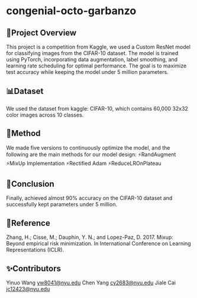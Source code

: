 # congenial-octo-garbanzo
## 🚀Project Overview
This project is a competition from Kaggle, we used a Custom ResNet model for classifying images from the CIFAR-10 dataset. 
The model is trained using PyTorch, incorporating data augmentation, label smoothing, and learning rate scheduling for optimal performance. 
The goal is to maximize test accuracy while keeping the model under 5 million parameters. 

## 📊Dataset
We used the dataset from kaggle: CIFAR-10, which contains 60,000 32x32 color images across 10 classes.

## 🚀Method
We made five versions to continuously optimize the model, and the following are the main methods for our model design:
⚡️RandAugment
⚡️MixUp Implementation
⚡️Rectified Adam
⚡️ReduceLROnPlateau

## 🚀Conclusion
Finally, achieved almost 90% accuracy on the CIFAR-10 dataset and successfully kept parameters under 5 million.

## 🔗Reference
Zhang, H.; Cisse, M.; Dauphin, Y. N.; and Lopez-Paz, D. 2017. Mixup: Beyond empirical risk minimization. In International Conference on Learning Representations (ICLR).

## ✨Contributors
Yinuo Wang yw8041@nyu.edu
Chen Yang cy2683@nyu.edu
Jiale Cai jc12423@nyu.edu
